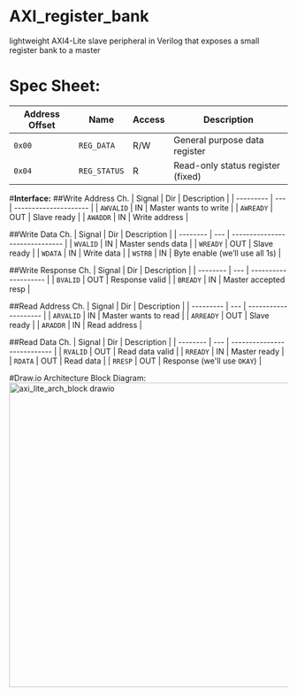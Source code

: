 # AXI_register_bank
lightweight AXI4-Lite slave peripheral in Verilog that exposes a small register bank to a master

# **Spec Sheet:**
| Address Offset | Name         | Access | Description                       |
| -------------- | ------------ | ------ | --------------------------------- |
| `0x00`         | `REG_DATA`   | R/W    | General purpose data register     |
| `0x04`         | `REG_STATUS` | R      | Read-only status register (fixed) |

#**Interface:**
##Write Address Ch.
| Signal    | Dir | Description           |
| --------- | --- | --------------------- |
| `AWVALID` | IN  | Master wants to write |
| `AWREADY` | OUT | Slave ready           |
| `AWADDR`  | IN  | Write address         |

##Write Data Ch.
| Signal   | Dir | Description                    |
| -------- | --- | ------------------------------ |
| `WVALID` | IN  | Master sends data              |
| `WREADY` | OUT | Slave ready                    |
| `WDATA`  | IN  | Write data                     |
| `WSTRB`  | IN  | Byte enable (we’ll use all 1s) |

##Write Response Ch.
| Signal   | Dir | Description          |
| -------- | --- | -------------------- |
| `BVALID` | OUT | Response valid       |
| `BREADY` | IN  | Master accepted resp |


##Read Address Ch.
| Signal    | Dir | Description          |
| --------- | --- | -------------------- |
| `ARVALID` | IN  | Master wants to read |
| `ARREADY` | OUT | Slave ready          |
| `ARADDR`  | IN  | Read address         |


##Read Data Ch.
| Signal   | Dir | Description                 |
| -------- | --- | --------------------------- |
| `RVALID` | OUT | Read data valid             |
| `RREADY` | IN  | Master ready                |
| `RDATA`  | OUT | Read data                   |
| `RRESP`  | OUT | Response (we'll use `OKAY`) |


#Draw.io Architecture Block Diagram:
<img width="956" height="551" alt="axi_lite_arch_block drawio" src="https://github.com/user-attachments/assets/25876089-048a-4d3e-88e0-7ea9f99a4e6f" />
